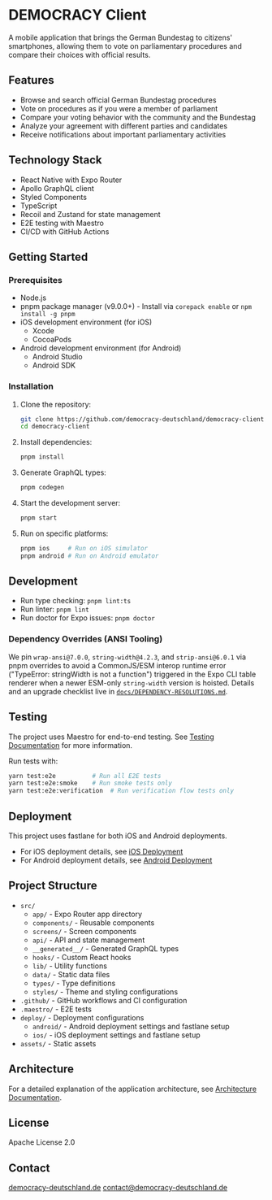 # DEMOCRACY Client

A mobile application that brings the German Bundestag to citizens' smartphones, allowing them to vote on parliamentary procedures and compare their choices with official results.

## Features

- Browse and search official German Bundestag procedures
- Vote on procedures as if you were a member of parliament
- Compare your voting behavior with the community and the Bundestag
- Analyze your agreement with different parties and candidates
- Receive notifications about important parliamentary activities

## Technology Stack

- React Native with Expo Router
- Apollo GraphQL client
- Styled Components
- TypeScript
- Recoil and Zustand for state management
- E2E testing with Maestro
- CI/CD with GitHub Actions

## Getting Started

### Prerequisites

- Node.js
- pnpm package manager (v9.0.0+) - Install via `corepack enable` or `npm install -g pnpm`
- iOS development environment (for iOS)
  - Xcode
  - CocoaPods
- Android development environment (for Android)
  - Android Studio
  - Android SDK

### Installation

1. Clone the repository:

   ```bash
   git clone https://github.com/democracy-deutschland/democracy-client.git
   cd democracy-client
   ```

2. Install dependencies:

   ```bash
   pnpm install
   ```

3. Generate GraphQL types:

   ```bash
   pnpm codegen
   ```

4. Start the development server:

   ```bash
   pnpm start
   ```

5. Run on specific platforms:
   ```bash
   pnpm ios     # Run on iOS simulator
   pnpm android # Run on Android emulator
   ```

## Development

- Run type checking: `pnpm lint:ts`
- Run linter: `pnpm lint`
- Run doctor for Expo issues: `pnpm doctor`

### Dependency Overrides (ANSI Tooling)

We pin `wrap-ansi@7.0.0`, `string-width@4.2.3`, and `strip-ansi@6.0.1` via pnpm overrides to avoid a CommonJS/ESM interop runtime error ("TypeError: stringWidth is not a function") triggered in the Expo CLI table renderer when a newer ESM-only `string-width` version is hoisted. Details and an upgrade checklist live in [`docs/DEPENDENCY-RESOLUTIONS.md`](./docs/DEPENDENCY-RESOLUTIONS.md).

## Testing

The project uses Maestro for end-to-end testing. See [Testing Documentation](./docs/TESTING.md) for more information.

Run tests with:

```bash
yarn test:e2e          # Run all E2E tests
yarn test:e2e:smoke    # Run smoke tests only
yarn test:e2e:verification  # Run verification flow tests only
```

## Deployment

This project uses fastlane for both iOS and Android deployments.

- For iOS deployment details, see [iOS Deployment](./docs/deployment/IOS.md)
- For Android deployment details, see [Android Deployment](./docs/deployment/ANDROID.md)

## Project Structure

- `src/`
  - `app/` - Expo Router app directory
  - `components/` - Reusable components
  - `screens/` - Screen components
  - `api/` - API and state management
  - `__generated__/` - Generated GraphQL types
  - `hooks/` - Custom React hooks
  - `lib/` - Utility functions
  - `data/` - Static data files
  - `types/` - Type definitions
  - `styles/` - Theme and styling configurations
- `.github/` - GitHub workflows and CI configuration
- `.maestro/` - E2E tests
- `deploy/` - Deployment configurations
  - `android/` - Android deployment settings and fastlane setup
  - `ios/` - iOS deployment settings and fastlane setup
- `assets/` - Static assets

## Architecture

For a detailed explanation of the application architecture, see [Architecture Documentation](./docs/ARCHITECTURE.md).

## License

Apache License 2.0

## Contact

[democracy-deutschland.de](https://democracy-deutschland.de)
[contact@democracy-deutschland.de](mailto:contact@democracy-deutschland.de)
